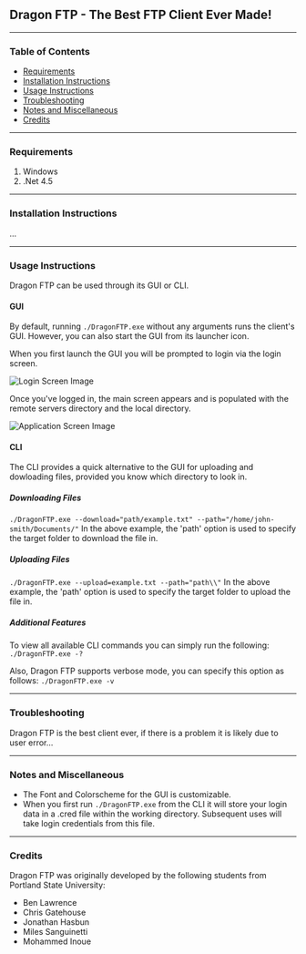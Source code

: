 ## Dragon FTP - The Best FTP Client Ever Made!
---

### Table of Contents
+ [Requirements](#requirements)
+ [Installation Instructions](#installation-instructions)
+ [Usage Instructions](#instructions)
+ [Troubleshooting](#troubleshooting)
+ [Notes and Miscellaneous](#notes)
+ [Credits](#credits)

---
### <a name="requirements">Requirements</a>
1. Windows
2. .Net 4.5

---
### <a name="installation-instructions">Installation Instructions</a>
...

---
### <a name="instructions">Usage Instructions</a>
Dragon FTP can be used through its GUI or CLI.

#### GUI
By default, running ```./DragonFTP.exe```
without any arguments runs the client's GUI. However, you can also start the GUI
from its launcher icon.

When you first launch the GUI you will be prompted to login via the login
screen.

![Login Screen Image](https://github.com/ChrisGatehouse/CS410/images/login-screen.png "Login Screen")

Once you've logged in, the main screen appears and is populated with the remote
servers directory and the local directory.

![Application Screen Image](https://github.com/ChrisGatehous/CS410/images/app-screen.png "Application Screen")

#### CLI
The CLI provides a quick alternative to the GUI for uploading and dowloading
files, provided you know which directory to look in.

##### Downloading Files
```./DragonFTP.exe --download="path/example.txt" --path="/home/john-smith/Documents/"```
In the above example, the 'path' option is used to specify the target folder to
download the file in.

##### Uploading Files
```./DragonFTP.exe --upload=example.txt --path="path\\"```
In the above example, the 'path' option is used to specify the target folder to
upload the file in.

##### Additional Features
To view all available CLI commands you can simply run the following:
```./DragonFTP.exe -?```

Also, Dragon FTP supports verbose mode, you can specify this option as follows:
```./DragonFTP.exe -v```

---
### <a name="troubleshooting">Troubleshooting</a>
Dragon FTP is the best client ever, if there is a problem it is likely due to
user error...

---
### <a name="notes">Notes and Miscellaneous</a>
* The Font and Colorscheme for the GUI is customizable.
* When you first run ```./DragonFTP.exe``` from the CLI it will store your login
  data in a .cred file within the working directory. Subsequent uses will take
  login credentials from this file.

---
### <a name="credits">Credits</a>
Dragon FTP was originally developed by the following students from Portland
State University:
* Ben Lawrence
* Chris Gatehouse
* Jonathan Hasbun
* Miles Sanguinetti
* Mohammed Inoue

